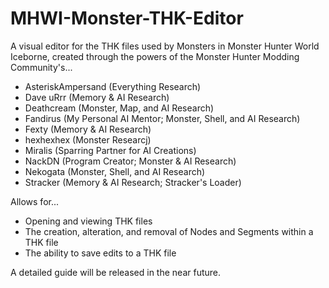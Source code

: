 # MHWI-Monster-THK-Editor
A visual editor for the THK files used by Monsters in Monster Hunter World Iceborne, created through the powers of the Monster Hunter Modding Community's...

* AsteriskAmpersand (Everything Research)
* Dave uRrr (Memory & AI Research)
* Deathcream (Monster, Map, and AI Research)
* Fandirus (My Personal AI Mentor; Monster, Shell, and AI Research)
* Fexty (Memory & AI Research)
* hexhexhex (Monster Researcj)
* Miralis (Sparring Partner for AI Creations)
* NackDN (Program Creator; Monster & AI Research)
* Nekogata (Monster, Shell, and AI Research)
* Stracker (Memory & AI Research; Stracker's Loader)


Allows for...
* Opening and viewing THK files
* The creation, alteration, and removal of Nodes and Segments within a THK file
* The ability to save edits to a THK file

A detailed guide will be released in the near future.
